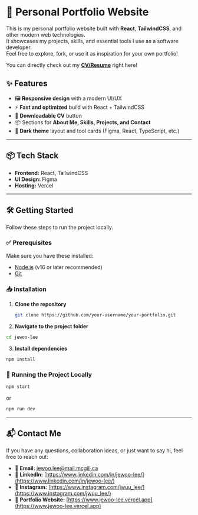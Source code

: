 # 🚀 Personal Portfolio Website

This is my personal portfolio website built with **React**, **TailwindCSS**, and other modern web technologies.  
It showcases my projects, skills, and essential tools I use as a software developer.  
Feel free to explore, fork, or use it as inspiration for your own portfolio!

You can directly check out my **[CV/Resume](public/files/JEWOOLEE_CV.pdf)** right here!

## ✨ Features

- 🖼️ **Responsive design** with a modern UI/UX  
- ⚡ **Fast and optimized** build with React + TailwindCSS  
- 📄 **Downloadable CV** button  
- 📦 Sections for **About Me, Skills, Projects, and Contact**  
- 🎨 **Dark theme** layout and tool cards (Figma, React, TypeScript, etc.)

---

## 📦 Tech Stack

- **Frontend:** React, TailwindCSS
- **UI Design:** Figma
- **Hosting:** Vercel

---

## 🛠️ Getting Started

Follow these steps to run the project locally.

### ✅ Prerequisites

Make sure you have these installed:
- [Node.js](https://nodejs.org/) (v16 or later recommended)
- [Git](https://git-scm.com/)

### 📥 Installation

1. **Clone the repository**
   ```bash
   git clone https://github.com/your-username/your-portfolio.git
   ```
2. **Navigate to the project folder**
  ```bash
  cd jewoo-lee
  ```
3. **Install dependencies**
  ```bash
  npm install
  ```

### 🏃 Running the Project Locally
```bash
npm start
```

or

```bash
npm run dev
```

---

## 📬 Contact Me
If you have any questions, collaboration ideas, or just want to say hi, feel free to reach out:

- 📧 **Email:** [jewoo.lee@mail.mcgill.ca](mailto:jewoo.lee@mail.mcgill.ca)
- 💼 **LinkedIn:** [https://www.linkedin.com/in/jewoo-lee/](https://www.linkedin.com/in/jewoo-lee/)
- 📸 **Instagram:** [https://www.instagram.com/jwuu_lee/](https://www.instagram.com/jwuu_lee/)
- 👤 **Portfolio Website:** [https://www.jewoo-lee.vercel.app](https://www.jewoo-lee.vercel.app)
